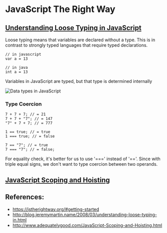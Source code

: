 # JavaScript The Right Way

## [Understanding Loose Typing in JavaScript](http://blog.jeremymartin.name/2008/03/understanding-loose-typing-in.html)


Loose typing means that variables are declared without a type. This is in contrast to strongly typed languages that require typed declarations.   

```
// in javascript
var a = 13

// in java
int a = 13
```

Variables in JavaScript are typed, but that type is determined internally

![Data types in JavaScript](https://image.bayimg.com/oajpbaabc.jpg)


### Type Coercion
```
7 + 7 + 7; // = 21  
7 + 7 + "7"; // = 147  
"7" + 7 + 7; // = 777 

1 == true; // = true  
1 === true; // = false  
  
7 == "7"; // = true  
7 === "7"; // = false;
```

For equality check, it's better for us to use '===' instead of '=='. Since with triple equal signs, we don't want to type coercion between two operands.


## [JavaScript Scoping and Hoisting](http://www.adequatelygood.com/JavaScript-Scoping-and-Hoisting.html)


## References:
- https://jstherightway.org/#getting-started
- http://blog.jeremymartin.name/2008/03/understanding-loose-typing-in.html
- http://www.adequatelygood.com/JavaScript-Scoping-and-Hoisting.html